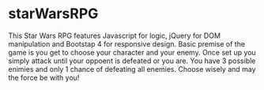 # starWarsRPG

This Star Wars RPG features Javascript for logic, jQuery for DOM manipulation and Bootstap 4 for responsive design. Basic premise of the game is you get to choose your character and your enemy. Once set up you simply attack until your oppoent is defeated or you are. You have 3 possible enimies and only 1 chance of defeating all enemies. Choose wisely and may the force be with you!

